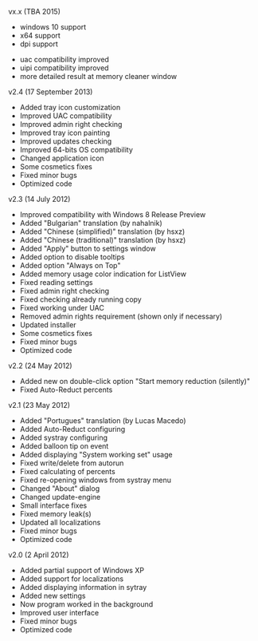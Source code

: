 vx.x (TBA 2015)
+ windows 10 support
+ x64 support
+ dpi support
- uac compatibility improved
- uipi compatibility improved
- more detailed result at memory cleaner window

v2.4 (17 September 2013)
- Added tray icon customization
- Improved UAC compatibility
- Improved admin right checking
- Improved tray icon painting
- Improved updates checking
- Improved 64-bits OS compatibility
- Changed application icon
- Some cosmetics fixes
- Fixed minor bugs
- Optimized code

v2.3 (14 July 2012)
- Improved compatibility with Windows 8 Release Preview
- Added "Bulgarian" translation (by nahalnik)
- Added "Chinese (simplified)" translation (by hsxz)
- Added "Chinese (traditional)" translation (by hsxz)
- Added "Apply" button to settings window
- Added option to disable tooltips
- Added option "Always on Top"
- Added memory usage color indication for ListView
- Fixed reading settings
- Fixed admin right checking
- Fixed checking already running copy
- Fixed working under UAC
- Removed admin rights requirement (shown only if necessary)
- Updated installer
- Some cosmetics fixes
- Fixed minor bugs
- Optimized code

v2.2 (24 May 2012)
- Added new on double-click option "Start memory reduction (silently)"
- Fixed Auto-Reduct percents

v2.1 (23 May 2012)
- Added "Portugues" translation (by Lucas Macedo)
- Added Auto-Reduct configuring
- Added systray configuring
- Added balloon tip on event
- Added displaying "System working set" usage
- Fixed write/delete from autorun
- Fixed calculating of percents
- Fixed re-opening windows from systray menu
- Changed "About" dialog
- Changed update-engine
- Small interface fixes
- Fixed memory leak(s)
- Updated all localizations
- Fixed minor bugs
- Optimized code

v2.0 (2 April 2012)
- Added partial support of Windows XP
- Added support for localizations
- Added displaying information in sytray
- Added new settings
- Now program worked in the background
- Improved user interface
- Fixed minor bugs
- Optimized code